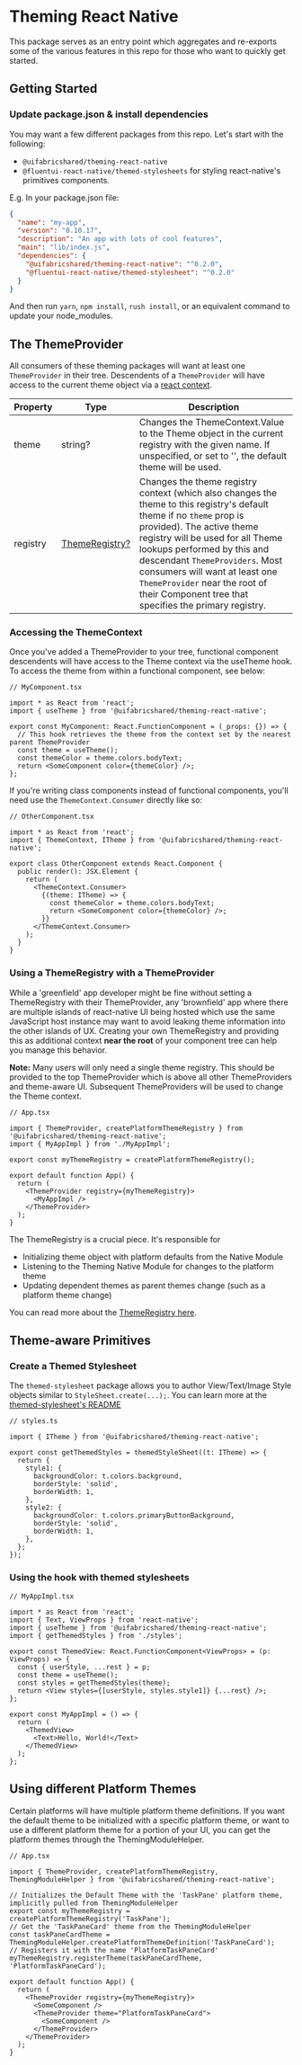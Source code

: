 # Theming React Native

This package serves as an entry point which aggregates and re-exports some of the various features in this repo for those who want to quickly get started.

## Getting Started

### Update package.json & install dependencies

You may want a few different packages from this repo. Let's start with the following:

- `@uifabricshared/theming-react-native`
- `@fluentui-react-native/themed-stylesheets` for styling react-native's primitives components.

E.g. In your package.json file:

```json
{
  "name": "my-app",
  "version": "0.10.17",
  "description": "An app with lots of cool features",
  "main": "lib/index.js",
  "dependencies": {
    "@uifabricshared/theming-react-native": "^0.2.0",
    "@fluentui-react-native/themed-stylesheet": "^0.2.0"
  }
}
```

And then run `yarn`, `npm install`, `rush install`, or an equivalent command to update your node_modules.

## The ThemeProvider

All consumers of these theming packages will want at least one `ThemeProvider` in their tree. Descendents of a `ThemeProvider` will have access to the current theme object via a [react context](https://reactjs.org/docs/context.html).

| Property | Type                                          | Description                                                                                                                                                                                                                                                                                                                                                                         |
| -------- | --------------------------------------------- | ----------------------------------------------------------------------------------------------------------------------------------------------------------------------------------------------------------------------------------------------------------------------------------------------------------------------------------------------------------------------------------- |
| theme    | string?                                       | Changes the ThemeContext.Value to the Theme object in the current registry with the given name. If unspecified, or set to '', the default theme will be used.                                                                                                                                                                                                                       |
| registry | [ThemeRegistry?](../theme-registry/README.md) | Changes the theme registry context (which also changes the theme to this registry's default theme if no `theme` prop is provided). The active theme registry will be used for all Theme lookups performed by this and descendant `ThemeProviders`. Most consumers will want at least one `ThemeProvider` near the root of their Component tree that specifies the primary registry. |

### Accessing the ThemeContext

Once you've added a ThemeProvider to your tree, functional component descendents will have access to the Theme context via the useTheme hook. To access the theme from within a functional component, see below:

```tsx
// MyComponent.tsx

import * as React from 'react';
import { useTheme } from '@uifabricshared/theming-react-native';

export const MyComponent: React.FunctionComponent = (_props: {}) => {
  // This hook retrieves the theme from the context set by the nearest parent ThemeProvider
  const theme = useTheme();
  const themeColor = theme.colors.bodyText;
  return <SomeComponent color={themeColor} />;
};
```

If you're writing class components instead of functional components, you'll need use the `ThemeContext.Consumer` directly like so:

```tsx
// OtherComponent.tsx

import * as React from 'react';
import { ThemeContext, ITheme } from '@uifabricshared/theming-react-native';

export class OtherComponent extends React.Component {
  public render(): JSX.Element {
    return (
      <ThemeContext.Consumer>
        {(theme: ITheme) => {
          const themeColor = theme.colors.bodyText;
          return <SomeComponent color={themeColor} />;
        }}
      </ThemeContext.Consumer>
    );
  }
}
```

### Using a ThemeRegistry with a ThemeProvider

While a 'greenfield' app developer might be fine without setting a ThemeRegistry with their ThemeProvider, any 'brownfield' app where there are multiple islands of react-native UI being hosted which use the same JavaScript host instance may want to avoid leaking theme information into the other islands of UX. Creating your own ThemeRegistry and providing this as additional context **near the root** of your component tree can help you manage this behavior.

**Note:** Many users will only need a single theme registry. This should be provided to the top ThemeProvider which is above all other ThemeProviders and theme-aware UI. Subsequent ThemeProviders will be used to change the Theme context.

```tsx
// App.tsx

import { ThemeProvider, createPlatformThemeRegistry } from '@uifabricshared/theming-react-native';
import { MyAppImpl } from './MyAppImpl';

export const myThemeRegistry = createPlatformThemeRegistry();

export default function App() {
  return (
    <ThemeProvider registry={myThemeRegistry}>
      <MyAppImpl />
    </ThemeProvider>
  );
}
```

The ThemeRegistry is a crucial piece. It's responsible for

- Initializing theme object with platform defaults from the Native Module
- Listening to the Theming Native Module for changes to the platform theme
- Updating dependent themes as parent themes change (such as a platform theme change)

You can read more about the [ThemeRegistry here](../theme-registry/README.md).

## Theme-aware Primitives

### Create a Themed Stylesheet

The `themed-stylesheet` package allows you to author View/Text/Image Style objects similar to `StyleSheet.create(...);`. You can learn more at the [themed-stylesheet's README](../themed-stylesheet/README.md)

```tsx
// styles.ts

import { ITheme } from '@uifabricshared/theming-react-native';

export const getThemedStyles = themedStyleSheet((t: ITheme) => {
  return {
    style1: {
      backgroundColor: t.colors.background,
      borderStyle: 'solid',
      borderWidth: 1,
    },
    style2: {
      backgroundColor: t.colors.primaryButtonBackground,
      borderStyle: 'solid',
      borderWidth: 1,
    },
  };
});
```

### Using the hook with themed stylesheets

```tsx
// MyAppImpl.tsx

import * as React from 'react';
import { Text, ViewProps } from 'react-native';
import { useTheme } from '@uifabricshared/theming-react-native';
import { getThemedStyles } from './styles';

export const ThemedView: React.FunctionComponent<ViewProps> = (p: ViewProps) => {
  const { userStyle, ...rest } = p;
  const theme = useTheme();
  const styles = getThemedStyles(theme);
  return <View styles={[userStyle, styles.style1]} {...rest} />;
};

export const MyAppImpl = () => {
  return (
    <ThemedView>
      <Text>Hello, World!</Text>
    </ThemedView>
  );
};
```

## Using different Platform Themes

Certain platforms will have multiple platform theme definitions. If you want the default theme to be initialized with a specific platform theme, or want to use a different platform theme for a portion of your UI, you can get the platform themes through the ThemingModuleHelper.

```tsx
// App.tsx

import { ThemeProvider, createPlatformThemeRegistry, ThemingModuleHelper } from '@uifabricshared/theming-react-native';

// Initializes the Default Theme with the 'TaskPane' platform theme, implicitly pulled from ThemingModuleHelper
export const myThemeRegistry = createPlatformThemeRegistry('TaskPane');
// Get the 'TaskPaneCard' theme from the ThemingModuleHelper
const taskPaneCardTheme = ThemingModuleHelper.createPlatformThemeDefinition('TaskPaneCard');
// Registers it with the name 'PlatformTaskPaneCard'
myThemeRegistry.registerTheme(taskPaneCardTheme, 'PlatformTaskPaneCard');

export default function App() {
  return (
    <ThemeProvider registry={myThemeRegistry}>
      <SomeComponent />
      <ThemeProvider theme="PlatformTaskPaneCard">
        <SomeComponent />
      </ThemeProvider>
    </ThemeProvider>
  );
}
```
